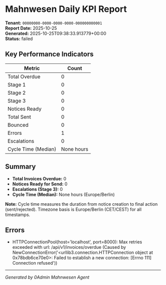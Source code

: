 # Mahnwesen Daily KPI Report

**Tenant:** `00000000-0000-0000-0000-000000000001`  
**Report Date:** 2025-10-25  
**Generated:** 2025-10-25T09:38:33.913779+00:00  
**Status:** failed

## Key Performance Indicators

| Metric | Count |
|--------|-------|
| Total Overdue | 0 |
| Stage 1 | 0 |
| Stage 2 | 0 |
| Stage 3 | 0 |
| Notices Ready | 0 |
| Total Sent | 0 |
| Bounced | 0 |
| Errors | 1 |
| Escalations | 0 |
| Cycle Time (Median) | None hours |

## Summary

- **Total Invoices Overdue:** 0
- **Notices Ready for Send:** 0
- **Escalations (Stage 3):** 0
- **Cycle Time (Median):** None hours (Europe/Berlin)

**Note:** Cycle time measures the duration from notice creation to final action (sent/rejected).
Timezone basis is Europe/Berlin (CET/CEST) for all timestamps.


## Errors

- HTTPConnectionPool(host='localhost', port=8000): Max retries exceeded with url: /api/v1/invoices/overdue (Caused by NewConnectionError('<urllib3.connection.HTTPConnection object at 0x78bdb6ce70e0>: Failed to establish a new connection: [Errno 111] Connection refused'))

---
*Generated by 0Admin Mahnwesen Agent*
